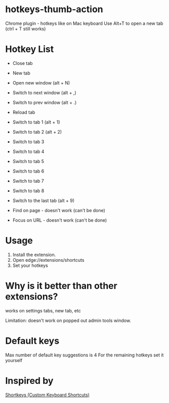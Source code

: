 # hotkeys-thumb-action

Chrome plugin - hotkeys like on Mac keyboard
Use Alt+T to open a new tab (ctrl + T still works)

# Hotkey List

- Close tab
- New tab
- Open new window (alt + N)
- Switch to next window (alt + ,)
- Switch to prev window (alt + .)
- Reload tab
- Switch to tab 1 (alt + 1)
- Switch to tab 2 (alt + 2)
- Switch to tab 3
- Switch to tab 4
- Switch to tab 5
- Switch to tab 6
- Switch to tab 7
- Switch to tab 8
- Switch to the last tab (alt + 9)

- Find on page - doesn't work (can't be done)
- Focus on URL - doesn't work (can't be done)

# Usage

1. Install the extension.
2. Open edge://extensions/shortcuts
3. Set your hotkeys

# Why is it better than other extensions?

works on settings tabs, new tab, etc

Limitation: doesn't work on popped out admin tools window.

# Default keys

Max number of default key suggestions is 4
For the remaining hotkeys set it yourself

# Inspired by

[Shortkeys (Custom Keyboard Shortcuts)](https://chromewebstore.google.com/detail/shortkeys-custom-keyboard/logpjaacgmcbpdkdchjiaagddngobkck)
